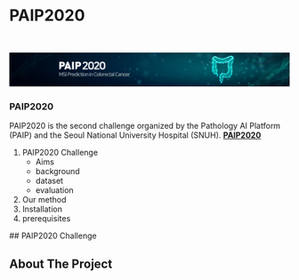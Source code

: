 # PAIP2020


<br />
<p align="center">
    <a href="https://paip2020.grand-challenge.org">
        <img src="images/logo.jpg" alt="Logo">
    </a>
    <h3>PAIP2020</h3>
    PAIP2020 is the second challenge organized by the Pathology AI Platform (PAIP) and the Seoul National University Hospital (SNUH).
    <a href="https://paip2020.grand-challenge.org"><strong>PAIP2020</strong></a>
</p>

<!--Table of Contents--!>

<ol>
    <li>
        PAIP2020 Challenge
        <ul>
            <li>Aims</li>
            <li>background</li>
            <li>dataset</li>
            <li>evaluation</li>
        </ul>
    </li>
    <li>
        Our method
    </li>
    <li>
        Installation
    </li>
    <li>
        prerequisites
    </li>
</ol>

<!--PAIP2020 challenge--!>
## PAIP2020 Challenge
<!-- ABOUT THE PROJECT -->
## About The Project


